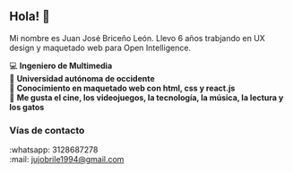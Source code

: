 ## Hola! 👋

Mi nombre es Juan José Briceño León. Llevo 6 años trabjando en UX design y maquetado web para Open Intelligence.

:computer: **Ingeniero de Multimedia**  
:school: **Universidad autónoma de occidente**  
:pencil: **Conocimiento en maquetado web con html, css y react.js**  
:boy: **Me gusta el cine, los videojuegos, la tecnología, la música, la lectura y los gatos**

### Vías de contacto

:whatsapp: 3128687278  
:mail: jujobrile1994@gmail.com